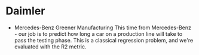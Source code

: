 # Daimler
- Mercedes-Benz Greener Manufacturing
This time from Mercedes-Benz - our job is to predict how long a car on a production line will take to pass the testing phase. This is a classical regression problem, and we're evaluated with the R2 metric.
